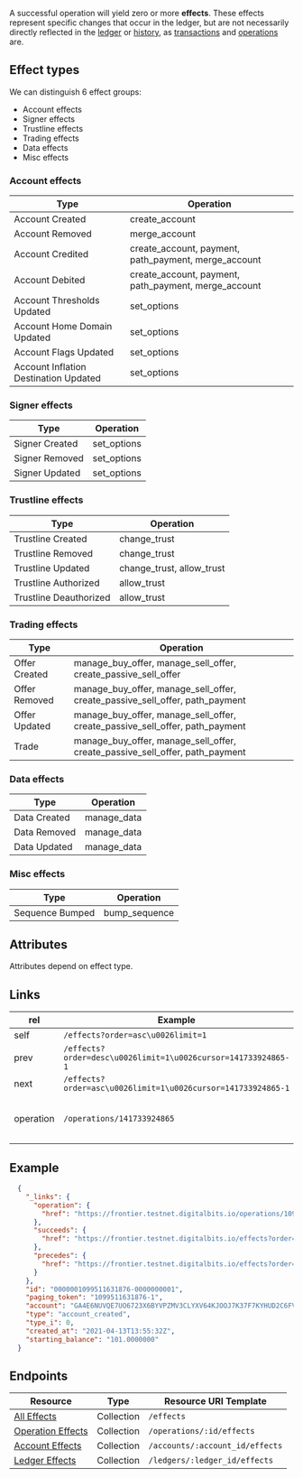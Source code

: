 A successful operation will yield zero or more **effects**.  These effects
represent specific changes that occur in the ledger, but are not necessarily
directly reflected in the [ledger](https://github.com/xdbfoundation/docs/blob/master/guides/concepts/ledger.md) or [history](https://github.com/xdbfoundation/DigitalBits/blob/master/docs/history.md), as [transactions](https://github.com/xdbfoundation/docs/blob/master/guides/concepts/transactions.md) and [operations](https://github.com/xdbfoundation/docs/blob/master/guides/concepts/operations.md) are.

## Effect types

We can distinguish 6 effect groups:

- Account effects
- Signer effects
- Trustline effects
- Trading effects
- Data effects
- Misc effects

### Account effects

| Type                                  | Operation                                            |
|---------------------------------------|------------------------------------------------------|
| Account Created                       | create_account                                       |
| Account Removed                       | merge_account                                        |
| Account Credited                      | create_account, payment, path_payment, merge_account |
| Account Debited                       | create_account, payment, path_payment, merge_account |
| Account Thresholds Updated            | set_options                                          |
| Account Home Domain Updated           | set_options                                          |
| Account Flags Updated                 | set_options                                          |
| Account Inflation Destination Updated | set_options                                          |

### Signer effects

| Type           | Operation   |
|----------------|-------------|
| Signer Created | set_options |
| Signer Removed | set_options |
| Signer Updated | set_options |

### Trustline effects

| Type                   | Operation                 |
|------------------------|---------------------------|
| Trustline Created      | change_trust              |
| Trustline Removed      | change_trust              |
| Trustline Updated      | change_trust, allow_trust |
| Trustline Authorized   | allow_trust               |
| Trustline Deauthorized | allow_trust               |

### Trading effects

| Type          | Operation                                                                    |
|---------------|------------------------------------------------------------------------------|
| Offer Created | manage_buy_offer, manage_sell_offer, create_passive_sell_offer               |
| Offer Removed | manage_buy_offer, manage_sell_offer, create_passive_sell_offer, path_payment |
| Offer Updated | manage_buy_offer, manage_sell_offer, create_passive_sell_offer, path_payment |
| Trade         | manage_buy_offer, manage_sell_offer, create_passive_sell_offer, path_payment |
### Data effects

| Type         | Operation   |
|--------------|-------------|
| Data Created | manage_data |
| Data Removed | manage_data |
| Data Updated | manage_data |
### Misc effects

| Type            | Operation     |
|-----------------|---------------|
| Sequence Bumped | bump_sequence |

## Attributes

Attributes depend on effect type.

## Links

| rel       | Example                                                       | Relation                          |
|-----------|---------------------------------------------------------------|-----------------------------------|
| self      | `/effects?order=asc\u0026limit=1`                             |                                   |
| prev      | `/effects?order=desc\u0026limit=1\u0026cursor=141733924865-1` |                                   |
| next      | `/effects?order=asc\u0026limit=1\u0026cursor=141733924865-1`  |                                   |
| operation | `/operations/141733924865`                                    | Operation that created the effect |

## Example

```json
  {
    "_links": {
      "operation": {
        "href": "https://frontier.testnet.digitalbits.io/operations/1099511631876"
      },
      "succeeds": {
        "href": "https://frontier.testnet.digitalbits.io/effects?order=desc&cursor=1099511631876-1"
      },
      "precedes": {
        "href": "https://frontier.testnet.digitalbits.io/effects?order=asc&cursor=1099511631876-1"
      }
    },
    "id": "0000001099511631876-0000000001",
    "paging_token": "1099511631876-1",
    "account": "GA4E6NUVQE7UO6723X6BYVPZMV3CLYXV64KJOOJ7K37F7KYHUD2C6FV4",
    "type": "account_created",
    "type_i": 0,
    "created_at": "2021-04-13T13:55:32Z",
    "starting_balance": "101.0000000"
  }

```

## Endpoints

| Resource                                                                                                                                   | Type       | Resource URI Template           |
|--------------------------------------------------------------------------------------------------------------------------------------------|------------|---------------------------------|
| [All Effects](https://github.com/xdbfoundation/go/tree/master/services/frontier/internal/docs/reference/endpoints/effects-all.md)                 | Collection | `/effects`                      |
| [Operation Effects](https://github.com/xdbfoundation/go/tree/master/services/frontier/internal/docs/reference/endpoints/effects-for-operation.md) | Collection | `/operations/:id/effects`       |
| [Account Effects](https://github.com/xdbfoundation/go/tree/master/services/frontier/internal/docs/reference/endpoints/effects-for-account.md)     | Collection | `/accounts/:account_id/effects` |
| [Ledger Effects](https://github.com/xdbfoundation/go/tree/master/services/frontier/internal/docs/reference/endpoints/effects-for-ledger.md)       | Collection | `/ledgers/:ledger_id/effects`   |
